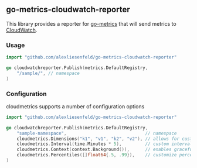 go-metrics-cloudwatch-reporter 
--------------

This library provides a reporter for [go-metrics](https://github.com/rcrowley/go-metrics) that will send metrics to [CloudWatch](https://aws.amazon.com/cloudwatch/).

### Usage

```go
import "github.com/alexliesenfeld/go-metrics-cloudwatch-reporter"

go cloudwatchreporter.Publish(metrics.DefaultRegistry,
    "/sample/", // namespace
)
```

### Configuration

cloudmetrics supports a number of configuration options

```go
import "github.com/alexliesenfeld/go-metrics-cloudwatch-reporter"

go cloudwatchreporter.Publish(metrics.DefaultRegistry,
    "sample-namespace",                              // namespace
    cloudmetrics.Dimensions("k1", "v1", "k2", "v2"), // allows for custom dimensions
    cloudmetrics.Interval(time.Minutes * 5),         // custom interval
    cloudmetrics.Context(context.Background()),      // enables graceful shutdown
    cloudmetrics.Percentiles([]float64{.5, .99}),    // customize percentiles for histograms and timers 
)
```
